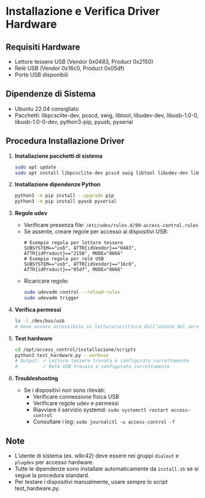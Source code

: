 # Installazione e Verifica Driver Hardware

## Requisiti Hardware
- Lettore tessere USB (Vendor 0x0483, Product 0x2150)
- Relè USB (Vendor 0x16c0, Product 0x05df)
- Porte USB disponibili

## Dipendenze di Sistema
- Ubuntu 22.04 consigliato
- Pacchetti: libpcsclite-dev, pcscd, swig, libtool, libudev-dev, libusb-1.0-0, libusb-1.0-0-dev, python3-pip, pyusb, pyserial

## Procedura Installazione Driver

1. **Installazione pacchetti di sistema**
   ```bash
   sudo apt update
   sudo apt install libpcsclite-dev pcscd swig libtool libudev-dev libusb-1.0-0 libusb-1.0-0-dev python3-pip
   ```

2. **Installazione dipendenze Python**
   ```bash
   python3 -m pip install --upgrade pip
   python3 -m pip install pyusb pyserial
   ```

3. **Regole udev**
   - Verificare presenza file: `/etc/udev/rules.d/99-access-control.rules`
   - Se assente, creare regole per accesso ai dispositivi USB:
     ```
     # Esempio regola per lettore tessere
     SUBSYSTEM=="usb", ATTR{idVendor}=="0483", ATTR{idProduct}=="2150", MODE="0666"
     # Esempio regola per relè USB
     SUBSYSTEM=="usb", ATTR{idVendor}=="16c0", ATTR{idProduct}=="05df", MODE="0666"
     ```
   - Ricaricare regole:
     ```bash
     sudo udevadm control --reload-rules
     sudo udevadm trigger
     ```

4. **Verifica permessi**
   ```bash
   ls -l /dev/bus/usb
   # Deve essere accessibile in lettura/scrittura dall’utente del servizio
   ```

5. **Test hardware**
   ```bash
   cd /opt/access_control/installazione/scripts
   python3 test_hardware.py --verbose
   # Output: ✓ Lettore tessere trovato e configurato correttamente
   #         ✓ Relè USB trovato e configurato correttamente
   ```

6. **Troubleshooting**
   - Se i dispositivi non sono rilevati:
     - Verificare connessione fisica USB
     - Verificare regole udev e permessi
     - Riavviare il servizio systemd: `sudo systemctl restart access-control`
     - Consultare i log: `sudo journalctl -u access-control -f`

## Note
- L’utente di sistema (es. wlkr42) deve essere nei gruppi `dialout` e `plugdev` per accesso hardware.
- Tutte le dipendenze sono installate automaticamente da `install.sh` se si segue la procedura standard.
- Per testare i dispositivi manualmente, usare sempre lo script test_hardware.py.
